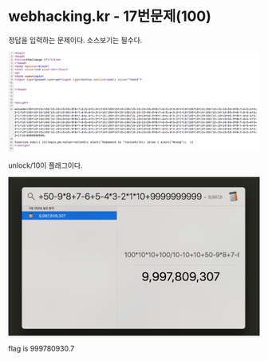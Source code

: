 # webhacking.kr - 17번문제(100)

정답을 입력하는 문제이다. 소스보기는 필수다.

![](./image/1.png)

unlock/10이 플래그이다.

![](./image/2.png)

flag is 999780930.7